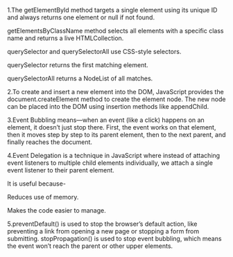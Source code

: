 
1.The getElementById method targets a single element using its unique ID and always returns one element or null if not found.

getElementsByClassName method selects all elements with a specific class name and returns a live HTMLCollection.

querySelector and querySelectorAll use CSS-style selectors.

querySelector returns the first matching element.

querySelectorAll returns a NodeList of all matches.

2.To create and insert a new element into the DOM, JavaScript provides the document.createElement method to create the element node.
The new node can be placed into the DOM using insertion methods like appendChild.

3.Event Bubbling means—when an event (like a click) happens on an element, it doesn’t just stop there. First, the event works on that element, then it moves step by step to its parent element, then to the next parent, and finally reaches the document.

4.Event Delegation is a technique in JavaScript where instead of attaching event listeners to multiple child elements individually, we attach a single event listener to their parent element.

It is useful because-

Reduces use of memory.

Makes the code easier to manage.

5.preventDefault() is used to stop the browser’s default action, like preventing a link from opening a new page or stopping a form from submitting.
stopPropagation() is used to stop event bubbling, which means the event won’t reach the parent or other upper elements.